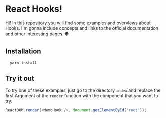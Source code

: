 # React Hooks!

Hi! In this repository you will find some examples and overviews about Hooks.
I'm gonna include concepts and links to the official documentation and other interesting pages.
👽

## Installation

```bash
  yarn install
```

## Try it out

To try one of these examples, just go to the directory `index` and replace the first Argument of the `render` function with the component that you want to try.

```javascript
ReactDOM.render(<MemoHook />, document.getElementById('root'));
```
